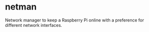 netman
======

Network manager to keep a Raspberry Pi online with a preference for different network interfaces.